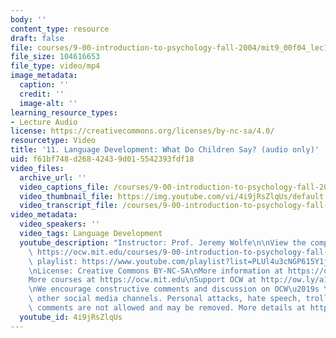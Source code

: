 ```yaml
---
body: ''
content_type: resource
draft: false
file: courses/9-00-introduction-to-psychology-fall-2004/mit9_00f04_lec11_360p_16_9.mp4
file_size: 104616653
file_type: video/mp4
image_metadata:
  caption: ''
  credit: ''
  image-alt: ''
learning_resource_types:
- Lecture Audio
license: https://creativecommons.org/licenses/by-nc-sa/4.0/
resourcetype: Video
title: '11. Language Development: What Do Children Say? (audio only)'
uid: f61bf748-d268-4243-9d01-5542393fdf18
video_files:
  archive_url: ''
  video_captions_file: /courses/9-00-introduction-to-psychology-fall-2004/mit9_00f04_lec11_captions.vtt
  video_thumbnail_file: https://img.youtube.com/vi/4i9jRsZlqUs/default.jpg
  video_transcript_file: /courses/9-00-introduction-to-psychology-fall-2004/1O6cYDhUUrDgnnhovpYfPOGt31P1VpzUT_transcript.pdf
video_metadata:
  video_speakers: ''
  video_tags: Language Development
  youtube_description: "Instructor: Prof. Jeremy Wolfe\n\nView the complete course:\
    \ https://ocw.mit.edu/courses/9-00-introduction-to-psychology-fall-2004/\nYouTube\
    \ playlist: https://www.youtube.com/playlist?list=PLUl4u3cNGP615Y1j9Ok3szAH5DxhFjTHo\n\
    \nLicense: Creative Commons BY-NC-SA\nMore information at https://ocw.mit.edu/terms\n\
    More courses at https://ocw.mit.edu\nSupport OCW at http://ow.ly/a1If50zVRlQ\n\
    \nWe encourage constructive comments and discussion on OCW\u2019s YouTube and\
    \ other social media channels. Personal attacks, hate speech, trolling, and inappropriate\
    \ comments are not allowed and may be removed. More details at https://ocw.mit.edu/comments."
  youtube_id: 4i9jRsZlqUs
---
```

